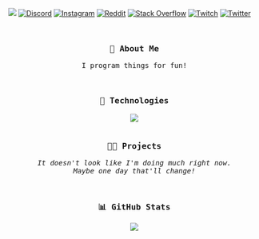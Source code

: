 [![](https://github.com/irj/irj/blob/main/header.png?raw=true)](#)
[![Discord](https://img.shields.io/badge/Discord-%237289DA.svg?logo=discord&logoColor=white&style=for-the-badge)](https://discord.gg/WmGSVBwY5H)
[![Instagram](https://img.shields.io/badge/Instagram-%23E4405F.svg?logo=Instagram&logoColor=white&style=for-the-badge)](https://instagram.com/brian.shao)
[![Reddit](https://img.shields.io/badge/Reddit-%23FF4500.svg?logo=Reddit&logoColor=white&style=for-the-badge)](https://reddit.com/user/aercie)
[![Stack Overflow](https://img.shields.io/badge/-Stackoverflow-FE7A16?logo=stack-overflow&logoColor=white&style=for-the-badge)](https://stackoverflow.com/users/7451906)
[![Twitch](https://img.shields.io/badge/Twitch-%239146FF.svg?logo=Twitch&logoColor=white&style=for-the-badge)](https://twitch.tv/aercie)
[![Twitter](https://img.shields.io/badge/Twitter-%231DA1F2.svg?logo=Twitter&logoColor=white&style=for-the-badge)](https://twitter.com/aerciie)

<div align="center">
  <samp>
    <br />
    <h3>💫 About Me</h3>
    <p>
      I program things for fun!
    </p>
    <br />
    <h3>🤖 Technologies</h3>
    <img src="https://skillicons.dev/icons?i=arduino,c,cpp,cs,js,ts,py,java,kotlin,elixir,go,html,css,github&perline=7" />
    <br /><br />
    <h3>👨‍💻 Projects</h3>
    <p>
      <i>It doesn't look like I'm doing much right now.<br />Maybe one day that'll change!</i>
    </p>
    <br />
    <h3>📊 GitHub Stats</h3>
    <a href="#"><img src="http://github-profile-summary-cards.vercel.app/api/cards/profile-details?username=cydq&theme=tokyonight" /></a>
  </samp>
</div>
